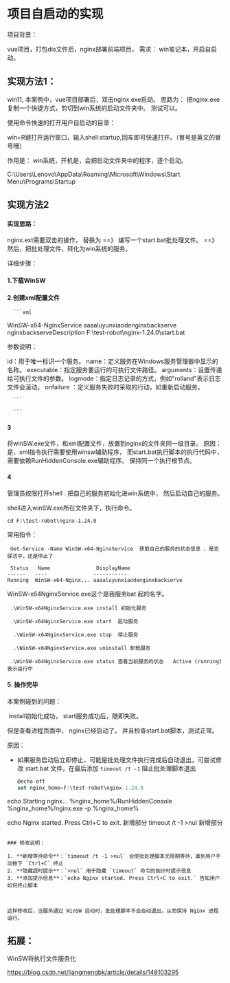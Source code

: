 # 项目自启动的实现

项目背景： 

   vue项目，打包dis文件后，nginx部署前端项目， 需求： win笔记本，开启自启动。



##  实现方法1：

 win11, 本案例中，vue项目部署后，双击nginx.exe启动。   思路为： 把nginx.exe复制一个快捷方式，剪切到win系统的启动文件夹中。 测试可以。



使用命令快速的打开用户自启动的目录：

win+R键打开运行窗口，输入shell:startup,回车即可快速打开。（冒号是英文的冒号哦）

作用是： win系统，开机是，会把启动文件夹中的程序，逐个启动。

C:\Users\Lenovo\AppData\Roaming\Microsoft\Windows\Start Menu\Programs\Startup



## 实现方法2

#### 实现思路：

   nginx.ext需要双击的操作，  替换为   ==》  编写一个start.bat批处理文件。 ==》然后，把批处理文件，转化为win系统的服务。



详细步骤：

####  1.下载WinSW

####   2.创建xml配置文件

      ```xml
<service>
<id>WinSW-x64-NginxService</id>
<name>aaaaluyunxiaodenginxbackserve</name>
<description>nginxbackserveDescription</description>
<executable>F:\test-robot\nginx-1.24.0\start.bat</executable>
</service>


参数说明：

id：用于唯一标识一个服务。
name：定义服务在Windows服务管理器中显示的名称。
executable：指定服务要运行的可执行文件路径。
arguments：设置传递给可执行文件的参数。
logmode：指定日志记录的方式，例如"rolland"表示日志文件会滚动。
onfailure ：定义服务失败时采取的行动，如重新启动服务。

      ```
    
      ```

#### 3

将winSW.exe文件，和xml配置文件，放置到nginx的文件夹同一级目录。 原因：是，xml指令执行需要使用winsw辅助程序， 而start.bat执行脚本的执行代码中，需要依赖RunHiddenConsole.exe辅助程序。 保持同一个执行根节点。

#### 4

管理员权限打开shell . 把自己的服务初始化进win系统中， 然后启动自己的服务。

shell进入winSW.exe所在文件夹下，执行命令。

```
cd F:\test-robot\nginx-1.24.0
```



常用指令：

```
 Get-Service -Name WinSW-x64-NginxService  获取自己的服务的状态信息 ，是否保活中，还是停止了  
 
 Status   Name               DisplayName
------   ----               -----------
Running  WinSW-x64-Nginx... aaaaluyunxiaodenginxbackserve
```

WinSW-x64NginxService.exe这个是我服务bat 起的名字。

```
 .\WinSW-x64NginxService.exe install 初始化服务
 
 .\WinSW-x64NginxService.exe start  启动服务
 
  .\WinSW-x64NginxService.exe stop  停止服务
  
  .\WinSW-x64NginxService.exe uninstall 卸载服务
 
 .\WinSW-x64NginxService.exe status 查看当前服务的状态   Active (running)表示运行中
```

####  5. 操作完毕



 本案例碰到的问题：

​     install初始化成功， start服务成功后，随即失败。  

   但是查看进程页面中，  nginx已经启动了。   并且检查start.bat脚本，测试正常。

 原因：

- 如果服务启动后立即停止，可能是批处理文件执行完成后自动退出，可尝试修改 start.bat 文件，在最后添加 `timeout /t -1` 阻止批处理脚本退出

   ```js
   @echo off
   set nginx_home=F:\test-robot\nginx-1.24.0
   ```

echo Starting nginx...
%nginx_home%/RunHiddenConsole %nginx_home%/nginx.exe -p %nginx_home%

echo Nginx started. Press Ctrl+C to exit.   新增部分
timeout /t -1 >nul    新增部分
```

### 修改说明：

1. **新增等待命令**：`timeout /t -1 >nul` 会使批处理脚本无限期等待，直到用户手动按下 `Ctrl+C` 终止
2. **隐藏超时提示**：`>nul` 用于隐藏 `timeout` 命令的倒计时提示信息
3. **添加提示信息**：`echo Nginx started. Press Ctrl+C to exit.` 告知用户如何终止脚本



这样修改后，当服务通过 WinSW 启动时，批处理脚本不会自动退出，从而保持 Nginx 进程运行。
```





## 拓展：

WinSW将执行文件服务化 

https://blog.csdn.net/liangmengbk/article/details/148103295















   